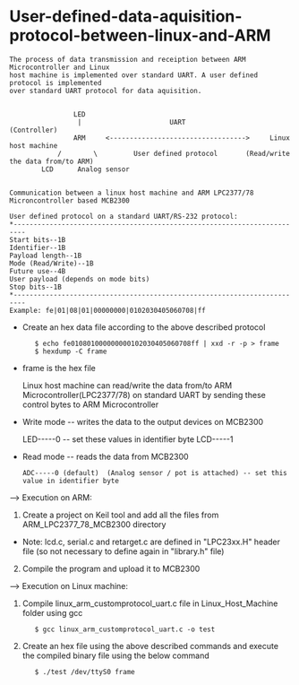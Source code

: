 # User-defined-data-aquisition-protocol-between-linux-and-ARM

    The process of data transmission and receiption between ARM Microcontroller and Linux 
    host machine is implemented over standard UART. A user defined protocol is implemented 
    over standard UART protocol for data aquisition.
    
    
                    LED
                     |                      UART                        (Controller)
                    ARM     <---------------------------------->     Linux host machine
                /        \         User defined protocol       (Read/write the data from/to ARM)
            LCD      Analog sensor
            
    
    Communication between a linux host machine and ARM LPC2377/78 Microncontroller based MCB2300 
    
    User defined protocol on a standard UART/RS-232 protocol:
    *-------------------------------------------------------------------------
	Start bits--1B
	Identifier--1B
	Payload length--1B
	Mode (Read/Write)--1B
	Future use--4B
	User payload (depends on mode bits)
	Stop bits--1B
    *-------------------------------------------------------------------------
    Example: fe|01|08|01|00000000|0102030405060708|ff
*   Create an hex data file according to the above described protocol

           $ echo fe010801000000000102030405060708ff | xxd -r -p > frame
           $ hexdump -C frame
           
*   frame is the hex file


    Linux host machine can read/write the data from/to ARM Microcontroller(LPC2377/78) on 
    standard UART by sending these control bytes to ARM Microcontroller
*    Write mode -- writes the data to the output devices on MCB2300

        LED-----0     -- set these values in identifier byte
        LCD-----1
    
*   Read mode -- reads the data from MCB2300

        ADC-----0 (default)  (Analog sensor / pot is attached) -- set this value in identifier byte
        
  
  --> Execution on ARM:
  
  1)  Create a project on Keil tool and add all the files from ARM_LPC2377_78_MCB2300 directory
  
  *   Note: lcd.c, serial.c and retarget.c are defined in "LPC23xx.H" header file (so not necessary 
  to define again in "library.h" file)
  
  2) Compile the program and upload it to MCB2300
    
  
  --> Execution on Linux machine:

  1) Compile linux_arm_customprotocol_uart.c file in Linux_Host_Machine folder using gcc
  
            $ gcc linux_arm_customprotocol_uart.c -o test
            
  2) Create an hex file using the above described commands and execute the compiled binary file using
  the below command
    
            $ ./test /dev/ttyS0 frame
            
  
  
